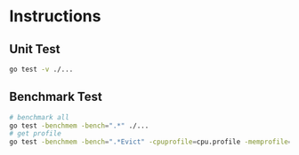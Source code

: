 # Instructions

## Unit Test
```bash
go test -v ./...
```

## Benchmark Test
```bash
# benchmark all
go test -benchmem -bench=".*" ./...
# get profile
go test -benchmem -bench=".*Evict" -cpuprofile=cpu.profile -memprofile=mem.profile ./...
```
